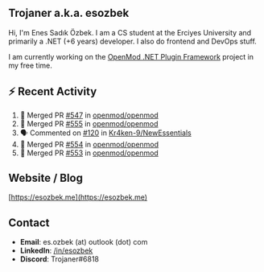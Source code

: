 ##  Trojaner a.k.a. esozbek
Hi, I'm Enes Sadık Özbek. I am a CS student at the Erciyes University and primarily a .NET (+6 years) developer. I also do frontend and DevOps stuff.

I am currently working on the [OpenMod .NET Plugin Framework](https://github.com/openmod/openmod) project in my free time. 

## :zap: Recent Activity

<!--START_SECTION:activity-->
1. 🎉 Merged PR [#547](https://github.com/openmod/openmod/pull/547) in [openmod/openmod](https://github.com/openmod/openmod)
2. 🎉 Merged PR [#555](https://github.com/openmod/openmod/pull/555) in [openmod/openmod](https://github.com/openmod/openmod)
3. 🗣 Commented on [#120](https://github.com/Kr4ken-9/NewEssentials/issues/120) in [Kr4ken-9/NewEssentials](https://github.com/Kr4ken-9/NewEssentials)
4. 🎉 Merged PR [#554](https://github.com/openmod/openmod/pull/554) in [openmod/openmod](https://github.com/openmod/openmod)
5. 🎉 Merged PR [#553](https://github.com/openmod/openmod/pull/553) in [openmod/openmod](https://github.com/openmod/openmod)
<!--END_SECTION:activity-->

## Website / Blog
[https://esozbek.me](https://esozbek.me)

## Contact
- **Email**: es.ozbek (at) outlook (dot) com
- **LinkedIn**: [/in/esozbek](https://linkedin.com/in/esozbek)
- **Discord**: Trojaner#6818
